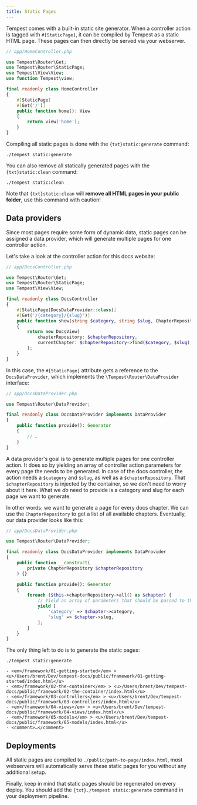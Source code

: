 ```yaml
---
title: Static Pages
---
```


Tempest comes with a built-in static site generator. When a controller action is tagged with `#[StaticPage]`, it can be compiled by Tempest as a static HTML page. These pages can then directly be served via your webserver.

```php
// app/HomeController.php

use Tempest\Router\Get;
use Tempest\Router\StaticPage;
use Tempest\View\View;
use function Tempest\view;

final readonly class HomeController
{
    #[StaticPage]
    #[Get('/')]
    public function home(): View
    {
        return view('home');
    }
}
```

Compiling all static pages is done with the `{txt}static:generate` command:

```
./tempest static:generate
```

You can also remove all statically generated pages with the `{txt}static:clean` command:

```
./tempest static:clean
```

Note that `{txt}static:clean` will **remove all HTML pages in your public folder**, use this command with caution! 

## Data providers

Since most pages require some form of dynamic data, static pages can be assigned a data provider, which will generate multiple pages for one controller action.

Let's take a look at the controller action for this docs website:

```php
// app/DocsController.php

use Tempest\Router\Get;
use Tempest\Router\StaticPage;
use Tempest\View\View;

final readonly class DocsController
{
    #[StaticPage(DocsDataProvider::class)]
    #[Get('/{category}/{slug}')]
    public function show(string $category, string $slug, ChapterRepository $chapterRepository): View
    {
        return new DocsView(
            chapterRepository: $chapterRepository,
            currentChapter: $chapterRepository->find($category, $slug),
        );
    }
}
```

In this case, the `#[StaticPage]` attribute gets a reference to the `DocsDataProvider`, which implements the `\Tempest\Router\DataProvider` interface:

```php
// app/DocsDataProvider.php

use Tempest\Router\DataProvider;

final readonly class DocsDataProvider implements DataProvider
{
    public function provide(): Generator
    {
        // …
    }
}
```

A data provider's goal is to generate multiple pages for one controller action. It does so by yielding an array of controller action parameters for every page the needs to be generated. In case of the docs controller, the action needs a `$category` and `$slug`, as well as a `$chapterRepository`. That `$chapterRepository` is injected by the container, so we don't need to worry about it here. What we _do_ need to provide is a category and slug for each page we want to generate. 

In other words: we want to generate a page for every docs chapter. We can use the `ChapterRepository` to get a list of all available chapters. Eventually, our data provider looks like this:

```php
// app/DocsDataProvider.php

use Tempest\Router\DataProvider;

final readonly class DocsDataProvider implements DataProvider
{
    public function __construct(
        private ChapterRepository $chapterRepository
    ) {}

    public function provide(): Generator
    {
        foreach ($this->chapterRepository->all() as $chapter) {
            // Yield an array of parameters that should be passed to the controller action,
            yield [
                'category' => $chapter->category,
                'slug' => $chapter->slug,
            ];
        }
    }
}
```

The only thing left to do is to generate the static pages:

```console
./tempest static:generate

- <em>/framework/01-getting-started</em> > <u>/Users/brent/Dev/tempest-docs/public/framework/01-getting-started/index.html</u>
- <em>/framework/02-the-container</em> > <u>/Users/brent/Dev/tempest-docs/public/framework/02-the-container/index.html</u>
- <em>/framework/03-controllers</em> > <u>/Users/brent/Dev/tempest-docs/public/framework/03-controllers/index.html</u>
- <em>/framework/04-views</em> > <u>/Users/brent/Dev/tempest-docs/public/framework/04-views/index.html</u>
- <em>/framework/05-models</em> > <u>/Users/brent/Dev/tempest-docs/public/framework/05-models/index.html</u>
- <comment>…</comment>
```

## Deployments

All static pages are compiled to `./public/path-to-page/index.html`, most webservers will automatically serve these static pages for you without any additional setup.

Finally, keep in mind that static pages should be regenerated on every deploy. You should add the `{txt}./tempest static:generate` command in your deployment pipeline.